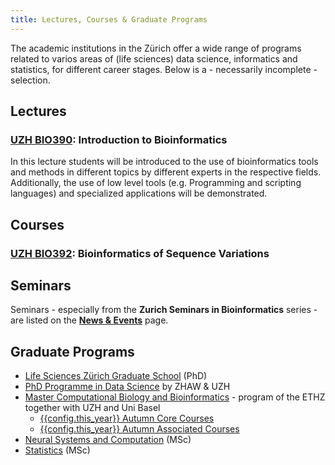 ```yaml
---
title: Lectures, Courses & Graduate Programs
---
```


The academic institutions in the Zürich offer a wide range of programs related
to varios areas of (life sciences) data science, informatics and statistics, for
different career stages. Below is a - necessarily incomplete - selection.

## Lectures

### [UZH BIO390](/UZH-BIO390/): Introduction to Bioinformatics 

In this lecture students will be introduced to the use of bioinformatics tools and methods in different topics by different experts in the respective fields. Additionally, the use of low level tools (e.g. Programming and scripting languages) and specialized applications will be demonstrated. 

## Courses

### [UZH BIO392](/teaching/UZH-BIO392/): Bioinformatics of Sequence Variations

## Seminars

Seminars - especially from the **Zurich Seminars in Bioinformatics** series - are listed on the [**News & Events**](/news/) page.  

## Graduate Programs

* [Life Sciences Zürich Graduate School](https://www.lifescience-graduateschool.uzh.ch/en.html) (PhD)
* [PhD Programme in Data Science](https://phd-data-science.ch) by ZHAW & UZH
* [Master Computational Biology and Bioinformatics](https://ethz.ch/en/studies/master/degree-programmes/engineering-sciences/computational-biology-and-bioinformatics.html) - program of the ETHZ together
with UZH and Uni Basel
    - [{{config.this_year}} Autumn Core Courses](http://vorlesungsverzeichnis.ethz.ch/Vorlesungsverzeichnis/sucheLehrangebot.view?lang=de&search=on&semkez={{config.this_year}}W&studiengangTyp=&deptId=&studiengangAbschnittId=99694&bereichAbschnittId=100321&unterbereichAbschnittId=&lerneinheitstitel=&lerneinheitscode=&famname=&rufname=&wahlinfo=&lehrsprache=&periodizitaet=&katalogdaten=&_strukturAus=on&search=Suchen)
    - [{{config.this_year}} Autumn Associated Courses](http://vorlesungsverzeichnis.ethz.ch/Vorlesungsverzeichnis/sucheLehrangebot.view?lang=de&search=on&semkez={{config.this_year}}W&studiengangTyp=&deptId=&studiengangAbschnittId=99694&bereichAbschnittId=100323&unterbereichAbschnittId=&lerneinheitstitel=&lerneinheitscode=&famname=&rufname=&wahlinfo=&lehrsprache=&periodizitaet=&katalogdaten=&_strukturAus=on&search=Suchen)
* [Neural Systems and Computation](https://www.nsc.uzh.ch/en.html) (MSc)
* [Statistics](https://stat.ethz.ch/teaching/master) (MSc)


